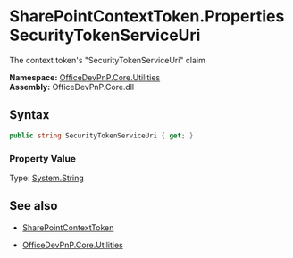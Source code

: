 # SharePointContextToken.Properties SecurityTokenServiceUri
The context token's "SecurityTokenServiceUri" claim  

**Namespace:** [OfficeDevPnP.Core.Utilities](OfficeDevPnP.Core.Utilities.md)  
**Assembly:** OfficeDevPnP.Core.dll  
## Syntax
```C#
public string SecurityTokenServiceUri { get; }
```

### Property Value
Type: [System.String](System.String.md) 

## See also
- [SharePointContextToken](SharePointContextToken.md) 

- [OfficeDevPnP.Core.Utilities](OfficeDevPnP.Core.Utilities.md)
